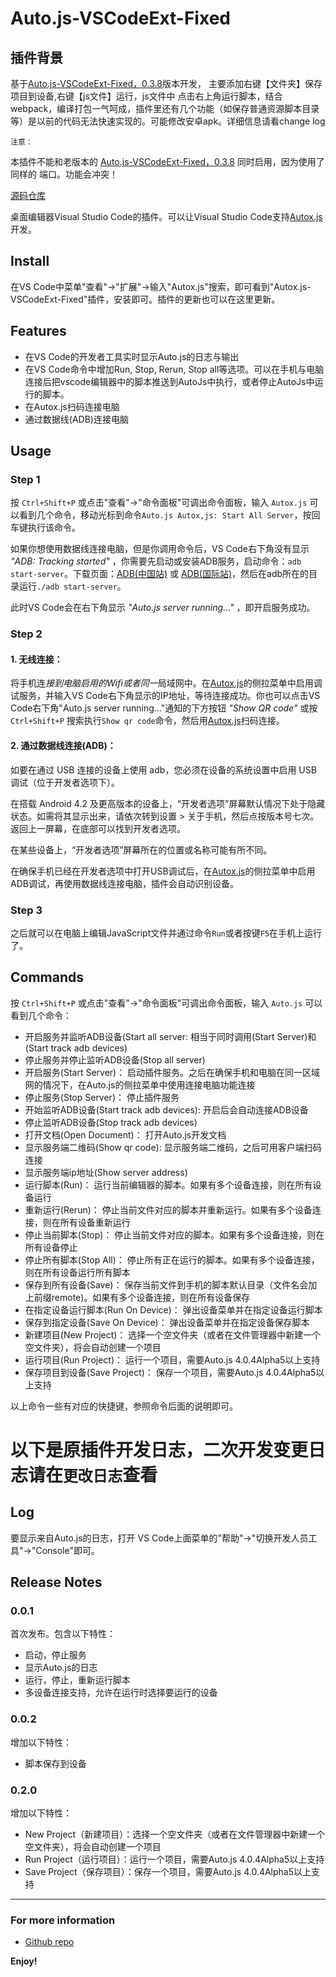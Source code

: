 # Auto.js-VSCodeExt-Fixed

## 插件背景
基于[Auto.js-VSCodeExt-Fixed，0.3.8](https://github.com/710850609/Auto.js-VSCode-Extension)版本开发， 主要添加右键【文件夹】保存项目到设备,右键【js文件】运行，js文件中 点击右上角运行脚本，结合webpack，编译打包一气呵成，插件里还有几个功能（如保存普通资源脚本目录等）是以前的代码无法快速实现的。可能修改安卓apk。详细信息请看change log

`注意：`

本插件不能和老版本的 [Auto.js-VSCodeExt-Fixed，0.3.8](https://github.com/710850609/Auto.js-VSCode-Extension) 同时启用，因为使用了同样的 端口。功能会冲突！

[源码仓库](https://github.com/kkevsekk1/Auto.js-VSCode-Extension)

桌面编辑器Visual Studio Code的插件。可以让Visual Studio Code支持[Autox.js](https://github.com/kkevsekk1/AutoX)开发。

## Install

在VS Code中菜单"查看"->"扩展"->输入"Autox.js"搜索，即可看到"Autox.js-VSCodeExt-Fixed"插件，安装即可。插件的更新也可以在这里更新。

## Features

* 在VS Code的开发者工具实时显示Auto.js的日志与输出
* 在VS Code命令中增加Run, Stop, Rerun, Stop all等选项。可以在手机与电脑连接后把vscode编辑器中的脚本推送到AutoJs中执行，或者停止AutoJs中运行的脚本。
* 在Autox.js扫码连接电脑
* 通过数据线(ADB)连接电脑

## Usage

### Step 1
按 `Ctrl+Shift+P` 或点击"查看"->"命令面板"可调出命令面板，输入 `Autox.js` 可以看到几个命令，移动光标到命令`Auto.js Autox,js: Start All Server`，按回车键执行该命令。

如果你想使用数据线连接电脑，但是你调用命令后，VS Code右下角没有显示 _"ADB: Tracking started"_ ，你需要先启动或安装ADB服务，启动命令：```adb start-server```。下载页面：[ADB(中国站)](https://developer.android.google.cn/studio/releases/platform-tools) 或 [ADB(国际站)](https://developer.android.com/studio/releases/platform-tools)，然后在adb所在的目录运行```./adb start-server```。

此时VS Code会在右下角显示 _"Auto.js server running..."_ ，即开启服务成功。

### Step 2
#### 1. 无线连接：
将手机连*接到电脑启用的Wifi或者同一*局域网中。在[Autox.js](https://github.com/kkevsekk1/AutoX)的侧拉菜单中启用调试服务，并输入VS Code右下角显示的IP地址，等待连接成功。你也可以点击VS Code右下角"Auto.js server running..."通知的下方按钮 _"Show QR code"_ 或按 `Ctrl+Shift+P` 搜索执行`Show qr code`命令，然后用[Autox.js](https://github.com/kkevsekk1/AutoX)扫码连接。

#### 2. 通过数据线连接(ADB)：
如要在通过 USB 连接的设备上使用 adb，您必须在设备的系统设置中启用 USB 调试（位于开发者选项下）。

在搭载 Android 4.2 及更高版本的设备上，“开发者选项”屏幕默认情况下处于隐藏状态。如需将其显示出来，请依次转到设置 > 关于手机，然后点按版本号七次。返回上一屏幕，在底部可以找到开发者选项。

在某些设备上，“开发者选项”屏幕所在的位置或名称可能有所不同。

在确保手机已经在开发者选项中打开USB调试后，在[Autox.js](https://github.com/kkevsekk1/AutoX)的侧拉菜单中启用ADB调试，再使用数据线连接电脑，插件会自动识别设备。

### Step 3
之后就可以在电脑上编辑JavaScript文件并通过命令`Run`或者按键`F5`在手机上运行了。

## Commands

按 `Ctrl+Shift+P` 或点击"查看"->"命令面板"可调出命令面板，输入 `Auto.js` 可以看到几个命令：
* 开启服务并监听ADB设备(Start all server: 相当于同时调用(Start Server)和(Start track adb devices)
* 停止服务并停止监听ADB设备(Stop all server)
* 开启服务(Start Server)： 启动插件服务。之后在确保手机和电脑在同一区域网的情况下，在Auto.js的侧拉菜单中使用连接电脑功能连接
* 停止服务(Stop Server)： 停止插件服务
* 开始监听ADB设备(Start track adb devices): 开启后会自动连接ADB设备
* 停止监听ADB设备(Stop track adb devices)
* 打开文档(Open Document)： 打开Auto.js开发文档
* 显示服务端二维码(Show qr code): 显示服务端二维码，之后可用客户端扫码连接
* 显示服务端ip地址(Show server address)
* 运行脚本(Run)： 运行当前编辑器的脚本。如果有多个设备连接，则在所有设备运行
* 重新运行(Rerun)： 停止当前文件对应的脚本并重新运行。如果有多个设备连接，则在所有设备重新运行
* 停止当前脚本(Stop)： 停止当前文件对应的脚本。如果有多个设备连接，则在所有设备停止
* 停止所有脚本(Stop All)： 停止所有正在运行的脚本。如果有多个设备连接，则在所有设备运行所有脚本
* 保存到所有设备(Save)： 保存当前文件到手机的脚本默认目录（文件名会加上前缀remote)。如果有多个设备连接，则在所有设备保存
* 在指定设备运行脚本(Run On Device)： 弹出设备菜单并在指定设备运行脚本
* 保存到指定设备(Save On Device)： 弹出设备菜单并在指定设备保存脚本
* 新建项目(New Project)： 选择一个空文件夹（或者在文件管理器中新建一个空文件夹），将会自动创建一个项目
* 运行项目(Run Project)： 运行一个项目，需要Auto.js 4.0.4Alpha5以上支持
* 保存项目到设备(Save Project)： 保存一个项目，需要Auto.js 4.0.4Alpha5以上支持

以上命令一些有对应的快捷键，参照命令后面的说明即可。


# 以下是原插件开发日志，二次开发变更日志请在`更改日志`查看
## Log


要显示来自Auto.js的日志，打开 VS Code上面菜单的"帮助"->"切换开发人员工具"->"Console"即可。

## Release Notes

### 0.0.1

首次发布。包含以下特性：
* 启动，停止服务
* 显示Auto.js的日志
* 运行，停止，重新运行脚本
* 多设备连接支持，允许在运行时选择要运行的设备

### 0.0.2
增加以下特性：
* 脚本保存到设备

### 0.2.0 
增加以下特性：
* New Project（新建项目）：选择一个空文件夹（或者在文件管理器中新建一个空文件夹），将会自动创建一个项目
* Run Project（运行项目）：运行一个项目，需要Auto.js 4.0.4Alpha5以上支持
* Save Project（保存项目）：保存一个项目，需要Auto.js 4.0.4Alpha5以上支持

-----------------------------------------------------------------------------------------------------------

### For more information

* [Github repo](https://github.com/kkevsekk1/Auto.js-VSCode-Extension)

**Enjoy!**